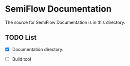 # SemiFlow Documentation
The source for SemiFlow Documentation is in this directory. 

## TODO List
 - [x] Documentation directory.
 - [ ] Build tool 
 